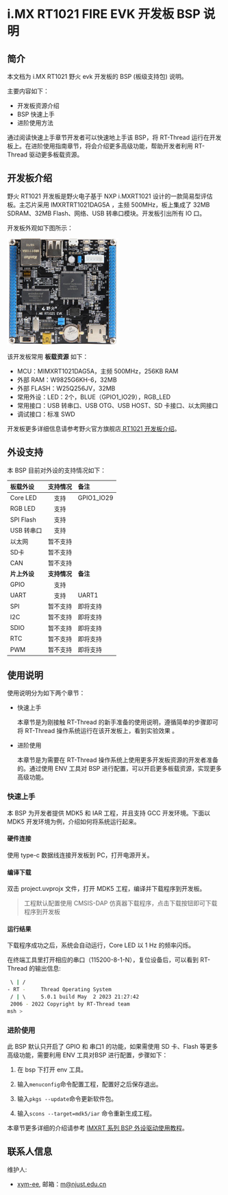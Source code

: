 # i.MX RT1021 FIRE EVK 开发板 BSP 说明

## 简介

本文档为 i.MX RT1021 野火 evk 开发板的 BSP (板级支持包) 说明。

主要内容如下：

- 开发板资源介绍
- BSP 快速上手
- 进阶使用方法

通过阅读快速上手章节开发者可以快速地上手该 BSP，将 RT-Thread 运行在开发板上。在进阶使用指南章节，将会介绍更多高级功能，帮助开发者利用 RT-Thread 驱动更多板载资源。

## 开发板介绍

野火 RT1021 开发板是野火电子基于 NXP i.MXRT1021 设计的一款简易型评估板。主芯片采用 IMXRTRT1021DAG5A ，主频 500MHz，板上集成了 32MB SDRAM、32MB Flash、网络、USB 转串口模块。开发板引出所有 IO 口。

开发板外观如下图所示：

<img src="./figures/board.png" width=260>


该开发板常用 **板载资源** 如下：

- MCU：MIMXRT1021DAG5A，主频 500MHz，256KB RAM
- 外部 RAM：W9825G6KH-6，32MB
- 外部 FLASH：W25Q256JV，32MB
- 常用外设：LED：2个，BLUE（GPIO1_IO29），RGB_LED
- 常用接口：USB 转串口、USB OTG、USB HOST、SD 卡接口、以太网接口
- 调试接口：标准 SWD

开发板更多详细信息请参考野火官方旗舰店[ RT1021 开发板介绍](https://detail.tmall.com/item.htm?abbucket=7&id=600741767722&ns=1&spm=a230r.1.14.16.20b24a6cwDLwL8)。

## 外设支持

本 BSP 目前对外设的支持情况如下：

| **板载外设**      | **支持情况** | **备注**                              |
| :----------------- | :----------: | :------------------------------------- |
| Core LED         |     支持     |  GPIO1_IO29                          |
| RGB LED          |     支持     |                                       |
| SPI Flash        |     支持     |                                       |
| USB 转串口        |     支持     |                                       |
| 以太网            |   暂不支持   |                                       |
| SD卡              |   暂不支持   |                                       |
| CAN               |   暂不支持   |                                       |
| **片上外设**      | **支持情况** | **备注**                              |
| GPIO              |     支持     |   |
| UART              |     支持     | UART1                             |
| SPI               |   暂不支持   | 即将支持                            |
| I2C               |   暂不支持   | 即将支持                             |
| SDIO              |   暂不支持   | 即将支持                              |
| RTC               |   暂不支持   | 即将支持                              |
| PWM               |   暂不支持   | 即将支持                              |


## 使用说明

使用说明分为如下两个章节：

- 快速上手

    本章节是为刚接触 RT-Thread 的新手准备的使用说明，遵循简单的步骤即可将 RT-Thread 操作系统运行在该开发板上，看到实验效果 。

- 进阶使用

    本章节是为需要在 RT-Thread 操作系统上使用更多开发板资源的开发者准备的。通过使用 ENV 工具对 BSP 进行配置，可以开启更多板载资源，实现更多高级功能。


### 快速上手

本 BSP 为开发者提供 MDK5 和 IAR 工程，并且支持 GCC 开发环境。下面以 MDK5 开发环境为例，介绍如何将系统运行起来。

#### 硬件连接

使用 type-c 数据线连接开发板到 PC，打开电源开关。

#### 编译下载

双击 project.uvprojx 文件，打开 MDK5 工程，编译并下载程序到开发板。

> 工程默认配置使用 CMSIS-DAP 仿真器下载程序，点击下载按钮即可下载程序到开发板

#### 运行结果

下载程序成功之后，系统会自动运行，Core LED 以 1 Hz 的频率闪烁。

在终端工具里打开相应的串口（115200-8-1-N），复位设备后，可以看到 RT-Thread 的输出信息:

```bash
 \ | /
- RT -     Thread Operating System
 / | \     5.0.1 build May  2 2023 21:27:42
 2006 - 2022 Copyright by RT-Thread team
msh >
```
### 进阶使用

此 BSP 默认只开启了 GPIO 和 串口1 的功能，如果需使用 SD 卡、Flash 等更多高级功能，需要利用 ENV 工具对BSP 进行配置，步骤如下：

1. 在 bsp 下打开 env 工具。

2. 输入`menuconfig`命令配置工程，配置好之后保存退出。

3. 输入`pkgs --update`命令更新软件包。

4. 输入`scons --target=mdk5/iar` 命令重新生成工程。

本章节更多详细的介绍请参考 [IMXRT 系列 BSP 外设驱动使用教程](../docs/IMXRT系列BSP外设驱动使用教程.md)。

## 联系人信息

维护人:

- [xym-ee](https://github.com/xym-ee), 邮箱：<m@njust.edu.cn>


